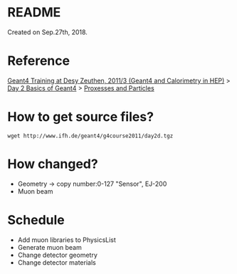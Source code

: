 # README

Created on Sep.27th, 2018.

# Reference
[Geant4 Training at Desy Zeuthen, 2011/3 (Geant4 and Calorimetry in HEP)](https://www-zeuthen.desy.de/geant4/g4course2011/day1/overview.html) > [Day 2 Basics of Geant4](https://www-zeuthen.desy.de/geant4/g4course2011/day2/index.html) > [Proxesses and Particles](https://www-zeuthen.desy.de/geant4/g4course2011/day2/4_particlesNprocesses/index.html)

# How to get source files?
```
wget http://www.ifh.de/geant4/g4course2011/day2d.tgz
```

# How changed?

- Geometry -> copy number:0-127 "Sensor", EJ-200
- Muon beam

# Schedule
- Add muon libraries to PhysicsList
- Generate muon beam
- Change detector geometry
- Change detector materials